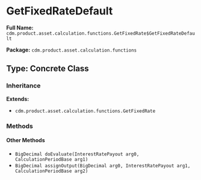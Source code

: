 # GetFixedRateDefault

**Full Name:** `cdm.product.asset.calculation.functions.GetFixedRate$GetFixedRateDefault`

**Package:** `cdm.product.asset.calculation.functions`

## Type: Concrete Class

### Inheritance

**Extends:**
- `cdm.product.asset.calculation.functions.GetFixedRate`

### Methods

#### Other Methods

- `BigDecimal doEvaluate(InterestRatePayout arg0, CalculationPeriodBase arg1)`
- `BigDecimal assignOutput(BigDecimal arg0, InterestRatePayout arg1, CalculationPeriodBase arg2)`

